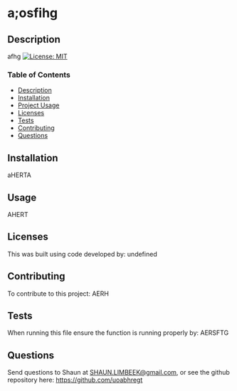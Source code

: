 # a;osfihg
## Description
 afhg
 [![License: MIT](https://img.shields.io/badge/License-MIT-yellow.svg)](https://opensource.org/licenses/MIT)
 ### Table of Contents
 <!--ts--> 
* [Description](#description) 
 * [Installation](#installation) 
 * [Project Usage](#usage) 
 * [Licenses](#licenses) 
 * [Tests](#tests) 
 * [Contributing](#Contributing) 
 * [Questions](#questions)
 <!--te-->
## Installation 
 aHERTA
## Usage 
 AHERT
## Licenses 
 This was built using code developed by: undefined
## Contributing 
 To contribute to this project: AERH
## Tests 
 When running this file ensure the function is running properly by: AERSFTG
## Questions 
 Send questions to Shaun at SHAUN.LIMBEEK@gmail.com, or see the github repository here: https://github.com/uoabhregt